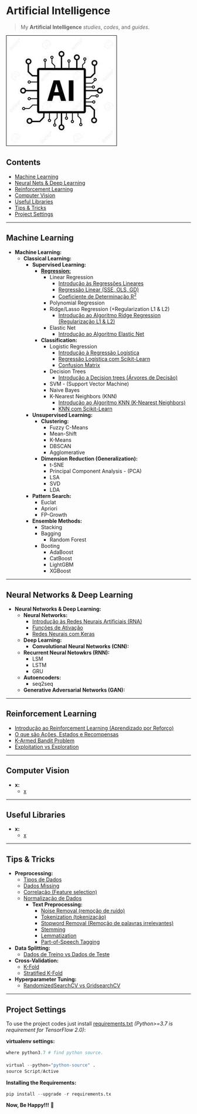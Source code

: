 # Artificial Intelligence

> My **Artificial Intelligence** *studies*, *codes*, and *guides*.

![project-logo](res/logo.jpg)

## Contents

 - [Machine Learning](#ml)
 - [Neural Nets & Deep Learning](#ann-dp)
 - [Reinforcement Learning](#drl)
 - [Computer Vision](#cv)
 - [Useful Libraries](#useful-libraries)
 - [Tips & Tricks](#tips-and-tricks)
 - [Project Settings](#settings)

---

<div id="ml"></div>

## Machine Learning

 - __Machine Learning:__
   - __Classical Learning:__
     - __Supervised Learning:__
       - __[Regression:](modules/regression)__
         - Linear Regression
           - [Introdução às Regressões Lineares](modules/linear-regression/intro-to-linear-regression.md)
           - [Regressão Linear (SSE, OLS, GD)](modules/linear-regression/linear-regression-sse-ols-gd.md)
           - [Coeficiente de Determinação R<sup>2</sup>](modules/linear-regression/r2.md)
         - Polynomial Regression
         - Ridge/Lasso Regression (+Regularization L1 & L2)
           - [Introdução ao Algoritmo Ridge Regression (Regularização L1 & L2)](modules/ridge-regression/intro-to-ridge-regression-l1-l2.md)
         - Elastic Net
           - [Introdução ao Algoritmo Elastic Net](modules/elastic-net/intro-to-elastic-net.md)
       - __Classification:__
         - Logistic Regression
           - [Introdução à Regressão Logística](modules/logistic-regression/intro-to-lr.md)
           - [Regressão Logística com Scikit-Learn](modules/logistic-regression/lr-w-sklearn.md)
           - [Confusion Matrix](modules/logistic-regression/confusion-matrix.md)
         - Decision Trees
           - [Introdução a Decision trees (Árvores de Decisão)](modules/decision-trees/intro-to-decision-trees.md)
         - SVM - (Support Vector Machine)
         - Naive Bayes
         - K-Nearest Neighbors (KNN)
           - [Introdução ao Algoritmo KNN (K-Nearest Neighbors)](modules/knn/intro-to-knn.md)
           - [KNN com Scikit-Learn](modules/knn/knn-w-sklearn.md)
     - __Unsupervised Learning:__
       - __Clustering:__
         - Fuzzy C-Means
         - Mean-Shift
         - K-Means
         - DBSCAN
         - Agglomerative
       - __Dimension Reduction (Generalization):__
         - t-SNE
         - Principal Component Analysis - (PCA)
         - LSA
         - SVD
         - LDA
     - __Pattern Search:__
       - Euclat
       - Apriori
       - FP-Growth
     - __Ensemble Methods:__
       - Stacking  
       - Bagging  
         - Random Forest
       - Booting
         - AdaBoost
         - CatBoost
         - LightGBM
         - XGBoost

---

<div id="ann-dp"></div>

## Neural Networks & Deep Learning

 - __Neural Networks & Deep Learning:__
   - __Neural Networks:__
     - [Introdução às Redes Neurais Artificiais (RNA)](modules/neural-networks/intro-to-ann.md)
     - [Funções de Ativação](modules/neural-networks/activation-functions.md)
     - [Redes Neurais com Keras](modules/neural-networks/ann-with-keras.md)
   - __Deep Learning:__
     - __Convolutional Neural Networks (CNN):__
   - __Recurrent Neural Netowkrs (RNN):__
     - LSM
     - LSTM
     - GRU
   - __Autoencoders:__
     - seq2seq
   - __Generative Adversarial Networks (GAN):__

---

<div id="drl"></div>

## Reinforcement Learning

 - [Introdução ao Reinforcement Learning (Aprendizado por Reforço)](modules/rl/intro-to-rl.md)
 - [O que são Ações, Estados e Recompensas](modules/rl/actions-states-rewards.md)
 - [K-Armed Bandit Problem](modules/rl/k-armed-bandit-problem.md)
 - [Exploitation vs Exploration](modules/rl/exploitation-vs-exploration.md)

---

<div id="cv"></div>

## Computer Vision

 - **x:**
   - [x](#)

---

<div id="useful-libraries"></div>

## Useful Libraries

 - **x:**
   - [x](#)

---

<div id="tips-and-tricks"></div>

## Tips & Tricks

 - **Preprocessing:**
   - [Tipos de Dados](modules/preprocessing/data-types.md)
   - [Dados Missing](modules/preprocessing/missing-data.md)
   - [Correlação (Feature selection)](modules/preprocessing/correlation.md)
   - [Normalização de Dados](modules/preprocessing/data-normalization.md)
     - **Text Preprocessing:**
       - [Noise Removal (remoção de ruído)](modules/preprocessing/noise-removal.md)
       - [Tokenization (tokenização)](modules/preprocessing/tokenization.md)
       - [Stopword Removal (Remoção de palavras irrelevantes)](modules/preprocessing/stopword-removal.md)
       - [Stemming](modules/preprocessing/)
       - [Lemmatization](modules/preprocessing/)
       - [Part-of-Speech Tagging](modules/preprocessing/)
 - **Data Splitting:**
   - [Dados de Treino vs Dados de Teste](modules/data-splitting/training-vs-test-sets.md)
 - **Cross-Validation:**
   - [K-Fold](modules/cross-validation/k-fold.md)
   - [Stratified K-Fold](modules/cross-validation/stratified-k-fold.md)
 - **Hyperparameter Tuning:**
   - [RandomizedSearchCV vs GridsearchCV](modules/hyperparameter-tuning/randomizedsearchcv-vs-gridsearchcv.md)

---

<div id="settings"></div>

## Project Settings

To use the project codes just install [requirements.txt](requirements.txt) *(Python>=3.7 is requirement for TensorFlow 2.0)*:

**virtualenv settings:**  
```python
where python3.7 # find python source.

virtual --python="python-source" .
source Script/Active
```

**Installing the Requirements:**  
```python
pip install --upgrade -r requirements.tx
```

**Now, Be Happy!!!** 😬
